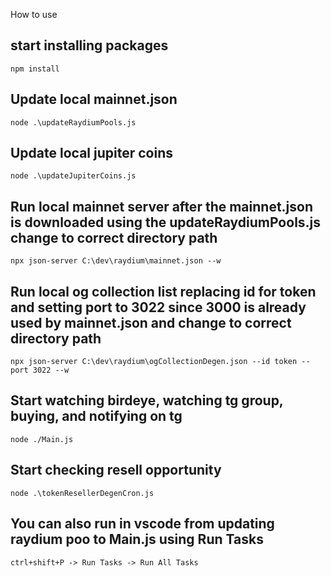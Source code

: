 How to use

## start installing packages

`npm install`

## Update local mainnet.json

`node .\updateRaydiumPools.js`

## Update local jupiter coins

`node .\updateJupiterCoins.js`

## Run local mainnet server after the mainnet.json is downloaded using the updateRaydiumPools.js change to correct directory path

`npx json-server C:\dev\raydium\mainnet.json --w`

## Run local og collection list replacing id for token and setting port to 3022 since 3000 is already used by mainnet.json and change to correct directory path

`npx json-server C:\dev\raydium\ogCollectionDegen.json --id token --port 3022 --w`

## Start watching birdeye, watching tg group, buying, and notifying on tg

`node ./Main.js`

## Start checking resell opportunity

`node .\tokenResellerDegenCron.js`

## You can also run in vscode from updating raydium poo to Main.js using Run Tasks

`ctrl+shift+P -> Run Tasks -> Run All Tasks`
